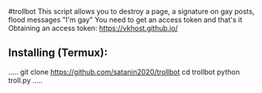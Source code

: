 #trollbot
This script allows you to destroy a page, a signature on gay posts, flood messages "I'm gay"
You need to get an access token and that's it
Obtaining an access token:
https://vkhost.github.io/

## Installing (Termux):
.....
git clone https://github.com/satanin2020/trollbot
cd trollbot
python troll.py
.....


